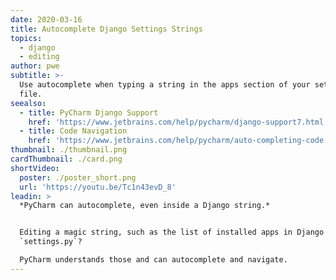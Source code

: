 ```yaml
---
date: 2020-03-16
title: Autocomplete Django Settings Strings
topics:
  - django
  - editing
author: pwe
subtitle: >-
  Use autocomplete when typing a string in the apps section of your settings
  file.
seealso:
  - title: PyCharm Django Support
    href: 'https://www.jetbrains.com/help/pycharm/django-support7.html'
  - title: Code Navigation
    href: 'https://www.jetbrains.com/help/pycharm/auto-completing-code.html'
thumbnail: ./thumbnail.png
cardThumbnail: ./card.png
shortVideo:
  poster: ./poster_short.png
  url: 'https://youtu.be/Tc1n43evD_8'
leadin: >
  *PyCharm can autocomplete, even inside a Django string.*    


  Editing a magic string, such as the list of installed apps in Django's
  `settings.py`? 

  PyCharm understands those and can autocomplete and navigate.
---
```


